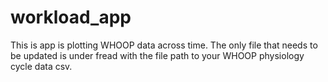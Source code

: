 # workload_app

This is app is plotting WHOOP data across time. The only file that needs to be updated is under fread with the file path to your WHOOP physiology cycle data csv.
